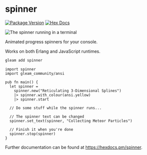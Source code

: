 # spinner

[![Package Version](https://img.shields.io/hexpm/v/spinner)](https://hex.pm/packages/spinner)
[![Hex Docs](https://img.shields.io/badge/hex-docs-ffaff3)](https://hexdocs.pm/spinner/)

![The spinner running in a terminal](spinner.gif)

Animated progress spinners for your console.

Works on both Erlang and JavaScript runtimes.
```sh
gleam add spinner
```
```gleam
import spinner
import gleam_community/ansi

pub fn main() {
  let spinner =
    spinner.new("Reticulating 3-Dimensional Splines")
    |> spinner.with_colour(ansi.yellow)
    |> spinner.start

  // Do some stuff while the spinner runs...

  // The spinner text can be changed
  spinner.set_text(spinner, "Collecting Meteor Particles")

  // Finish it when you're done
  spinner.stop(spinner)
}
```

Further documentation can be found at <https://hexdocs.pm/spinner>.
